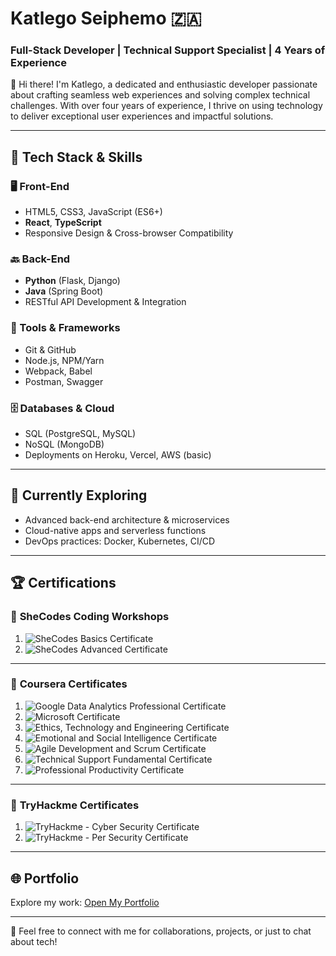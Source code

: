 # Katlego Seiphemo 🇿🇦  
### Full-Stack Developer | Technical Support Specialist | 4 Years of Experience  

👋 Hi there! I'm Katlego, a dedicated and enthusiastic developer passionate about crafting seamless web experiences and solving complex technical challenges. With over four years of experience, I thrive on using technology to deliver exceptional user experiences and impactful solutions.

---

## 🚀 Tech Stack & Skills

### 🖥 Front-End
- HTML5, CSS3, JavaScript (ES6+)
- **React**, **TypeScript**
- Responsive Design & Cross-browser Compatibility

### 🔙 Back-End
- **Python** (Flask, Django)
- **Java** (Spring Boot)
- RESTful API Development & Integration

### 🧰 Tools & Frameworks
- Git & GitHub
- Node.js, NPM/Yarn
- Webpack, Babel
- Postman, Swagger

### 🗄 Databases & Cloud
- SQL (PostgreSQL, MySQL)
- NoSQL (MongoDB)
- Deployments on Heroku, Vercel, AWS (basic)

---

## 🌱 Currently Exploring
- Advanced back-end architecture & microservices
- Cloud-native apps and serverless functions
- DevOps practices: Docker, Kubernetes, CI/CD

---


## 🏆 **Certifications**  
### 📜 **SheCodes Coding Workshops**  
1. ![SheCodes Basics Certificate](https://s3.amazonaws.com/shecodesio-production/students/certificates/000/225/873/original/225873.png?1731967397)  
2. ![SheCodes Advanced Certificate](https://s3.amazonaws.com/shecodesio-production/students/certificates/000/213/027/original/213027.png?1729619619)  


---

### 📜 **Coursera Certificates**  
1. ![Google Data Analytics Professional Certificate](https://raw.githubusercontent.com/KatlegoSeiphemo/KatlegoSeiphemo/main/1.png)  
2. ![Microsoft Certificate](https://raw.githubusercontent.com/KatlegoSeiphemo/KatlegoSeiphemo/main/2.png)  
3. ![Ethics, Technology and Engineering Certificate](https://raw.githubusercontent.com/KatlegoSeiphemo/KatlegoSeiphemo/main/3.png)  
4. ![Emotional and Social Intelligence Certificate](https://raw.githubusercontent.com/KatlegoSeiphemo/KatlegoSeiphemo/main/4.png)  
5. ![Agile Development and Scrum Certificate](https://raw.githubusercontent.com/KatlegoSeiphemo/KatlegoSeiphemo/main/5.png)  
6. ![Technical Support Fundamental Certificate](https://raw.githubusercontent.com/KatlegoSeiphemo/KatlegoSeiphemo/main/6.png)  
7. ![Professional Productivity Certificate](https://raw.githubusercontent.com/KatlegoSeiphemo/KatlegoSeiphemo/main/7.png)   


---

### 📜 **TryHackme Certificates**  
1. ![TryHackme - Cyber Security Certificate](https://raw.githubusercontent.com/KatlegoSeiphemo/KatlegoSeiphemo/main/certificate10.jpg)  
2. ![TryHackme - Per Security Certificate](https://raw.githubusercontent.com/KatlegoSeiphemo/KatlegoSeiphemo/main/certificate11.jpg)  


---
## 🌐 **Portfolio**  
Explore my work: [Open My Portfolio](https://katlegoseiphemo.github.io/My-Portfolio/)  

---

📩 Feel free to connect with me for collaborations, projects, or just to chat about tech!  

